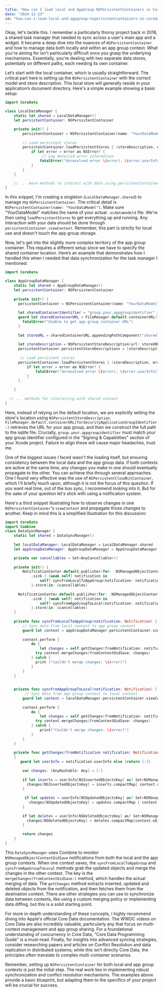 ```yaml
---
title: "How can I load local and AppGroup NSPersistentContainers in CoreData?"
date: "2024-12-23"
id: "how-can-i-load-local-and-appgroup-nspersistentcontainers-in-coredata"
---
```


Okay, let's tackle this. I remember a particularly thorny project back in 2018, a shared task manager that needed to sync across a user's main app and a widget. It became a deep dive into the nuances of `NSPersistentContainer` and how to manage data both locally and within an app group context. What you're aiming for isn't particularly difficult once you grasp the underlying mechanisms. Essentially, you're dealing with two separate data stores, potentially on different paths, each needing its own container.

Let’s start with the local container, which is usually straightforward. The critical part here is setting up the `NSPersistentContainer` with the correct model and store description. This local store will generally reside in your application’s document directory. Here's a simple example showing a basic setup:

```swift
import CoreData

class LocalDataManager {
    static let shared = LocalDataManager()
    let persistentContainer: NSPersistentContainer

    private init() {
        persistentContainer = NSPersistentContainer(name: "YourDataModel") // Replace with your data model name
        
        // Load persistent stores
        persistentContainer.loadPersistentStores { (storeDescription, error) in
            if let error = error as NSError? {
                 // Log detailed error information
                fatalError("Unresolved error \(error), \(error.userInfo)")
            }
        }
    }

    // ... more methods to interact with data using persistentContainer.viewContext
}
```

In this snippet, I'm creating a singleton (`LocalDataManager.shared`) to manage my `NSPersistentContainer`. The critical detail is `NSPersistentContainer(name: "YourDataModel")`. Make sure “YourDataModel” matches the name of your actual `.xcdatamodeld` file. We're then using `loadPersistentStores` to get everything up and running. Any interaction with your data should be done through `persistentContainer.viewContext`. Remember, this part is strictly for local use and doesn't touch the app group storage.

Now, let's get into the slightly more complex territory of the app group container. This requires a different setup since we have to specify the shared container location. Here’s an example that demonstrates how I handled this when I needed that data synchronization for the task manager I mentioned:

```swift
import CoreData

class AppGroupDataManager {
    static let shared = AppGroupDataManager()
    let persistentContainer: NSPersistentContainer
    
    private init() {
      persistentContainer = NSPersistentContainer(name: "YourDataModel")
      
      let sharedContainerIdentifier = "group.your.appgroupidentifier" // Replace with your group identifier
      guard let sharedContainerURL = FileManager.default.containerURL(forSecurityApplicationGroupIdentifier: sharedContainerIdentifier) else {
        fatalError("Unable to get app group container URL")
      }
      
      let storeURL = sharedContainerURL.appendingPathComponent("shared.sqlite") // Ensure this matches your file name.
      
      let storeDescription = NSPersistentStoreDescription(url: storeURL)
      persistentContainer.persistentStoreDescriptions = [storeDescription]
      
       // Load persistent stores
      persistentContainer.loadPersistentStores { (storeDescription, error) in
          if let error = error as NSError? {
              fatalError("Unresolved error \(error), \(error.userInfo)")
          }
      }
        
    }
    
  // ... methods for interacting with shared context
}
```

Here, instead of relying on the default location, we are explicitly setting the store's location using `NSPersistentStoreDescription`. `FileManager.default.containerURL(forSecurityApplicationGroupIdentifier:)` retrieves the URL for your app group, and then we construct the full path to the sqlite file. Crucially, `group.your.appgroupidentifier` must match your app group identifier configured in the "Signing & Capabilities" section of your Xcode project. Failure to align these will cause major headaches, trust me.

One of the biggest issues I faced wasn't the loading itself, but ensuring consistency between the local data and the app group data. If both contexts are active at the same time, any changes you make in one should eventually propagate to the other. You can achieve this through several approaches. One I found very effective was the use of `NSPersistentCloudKitContainer`, which I'll briefly touch upon, although it is not the focus of this question. If you want real time, out of the box sync, I recommend looking into it. But for the sake of your question let's stick with using a notification system.

Here's a third snippet illustrating how to observe changes in one `NSPersistentContainer`'s `viewContext` and propagate those changes to another. Keep in mind this is a simplified illustration for this discussion:

```swift
import CoreData
import Combine
class DataSyncManager {
    static let shared = DataSyncManager()
  
    let localDataManager: LocalDataManager = LocalDataManager.shared
    let appGroupDataManager: AppGroupDataManager = AppGroupDataManager.shared

    private var cancellables = Set<AnyCancellable>()
    
    private init() {
        NotificationCenter.default.publisher(for: .NSManagedObjectContextDidSave, object: localDataManager.persistentContainer.viewContext)
            .sink { [weak self] notification in
                self?.syncFromLocalToAppGroup(notification: notification)
            }.store(in: &cancellables)
        
      NotificationCenter.default.publisher(for: .NSManagedObjectContextDidSave, object: appGroupDataManager.persistentContainer.viewContext)
            .sink { [weak self] notification in
                self?.syncFromAppGroupToLocal(notification: notification)
            }.store(in: &cancellables)
    }
    
    private func syncFromLocalToAppGroup(notification: Notification) {
        // Sync data from local context to app group context
        guard let context = appGroupDataManager.persistentContainer.viewContext else {return}
        
        context.perform {
            do {
                let changes = self.getChanges(fromNotification: notification, toContext: context)
              try context.mergeChanges(fromContextDidSave: changes)
            } catch {
              print ("couldn't merge changes: \(error)")
            }
        }
    }
    
  
    private func syncFromAppGroupToLocal(notification: Notification) {
         // Sync data from app group context to local context
        guard let context = localDataManager.persistentContainer.viewContext else {return}
      
        context.perform {
            do {
                let changes = self.getChanges(fromNotification: notification, toContext: context)
              try context.mergeChanges(fromContextDidSave: changes)
            } catch {
                print("Couldn't merge changes: \(error)")
            }
        }
    }
  
    private func getChanges(fromNotification notification: Notification, toContext context: NSManagedObjectContext) -> [AnyHashable: Any]
    {
       guard let userInfo = notification.userInfo else {return [:]}
      
        var changes: [AnyHashable: Any] = [:]
      
        if let inserts = userInfo[NSInsertedObjectsKey] as? Set<NSManagedObject> {
          changes[NSInsertedObjectsKey] = inserts.compactMap{ context.object(with: $0.objectID) }
        }
      
         if let updates = userInfo[NSUpdatedObjectsKey] as? Set<NSManagedObject> {
           changes[NSUpdatedObjectsKey] = updates.compactMap { context.object(with: $0.objectID) }
        }
        
        if let deletes = userInfo[NSDeletedObjectsKey] as? Set<NSManagedObject> {
          changes[NSDeletedObjectsKey] = deletes.compactMap{context.object(with: $0.objectID) }
        }
        
        return changes
    }
}
```

This `DataSyncManager` uses Combine to monitor `NSManagedObjectContextDidSave` notifications from both the local and the app group contexts. When one context saves, the `syncFromLocalToAppGroup` and `syncFromAppGroupToLocal` methods grab the updated objects and merge the changes in the other context. The key is the `mergeChanges(fromContextDidSave:)` method, which handles the actual merging of data. The `getChanges` method extracts inserted, updated and deleted objects from the notification, and then fetches them from the destination context. There are other strategies you can use to synchronize data between contexts, like using a custom merging policy or implementing data diffing, but this is a solid starting point.

For more in-depth understanding of these concepts, I highly recommend diving into Apple's official Core Data documentation. The WWDC videos on Core Data are also incredibly valuable, particularly any that focus on multi-context management and app group sharing. For a foundational understanding of concurrency in Core Data, "Core Data Programming Guide" is a must-read. Finally, for insights into advanced syncing strategies, consider researching papers and articles on Conflict Resolution and data replication in distributed systems; while this isn’t directly Core Data, the principles often translate to complex multi-container scenarios.

Remember, setting up `NSPersistentContainer` for both local and app group contexts is just the initial step. The real work lies in implementing robust synchronization and conflict resolution mechanisms. The examples above provide a basic blueprint, but adapting them to the specifics of your project will be crucial for success.

